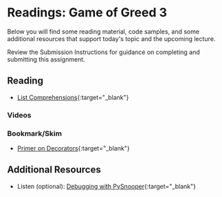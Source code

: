 # Readings: Game of Greed 3

Below you will find some reading material, code samples, and some additional resources that support today's topic and the upcoming lecture.

Review the Submission Instructions for guidance on completing and submitting this assignment.

## Reading

- [List Comprehensions](https://www.pythonforbeginners.com/basics/list-comprehensions-in-python){:target="_blank"}

### Videos

### Bookmark/Skim

- [Primer on Decorators](https://realpython.com/primer-on-python-decorators/){:target="_blank"}

## Additional Resources

- Listen (optional): [Debugging with PySnooper](https://www.pythonpodcast.com/pysnooper-python-debugging-episode-241/){:target="_blank"}
